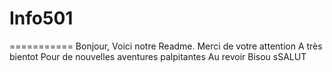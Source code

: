 # Info501
===========
Bonjour,
Voici notre Readme. 
Merci de votre attention
A très bientot 
Pour de nouvelles aventures palpitantes
Au revoir
Bisou
sSALUT

